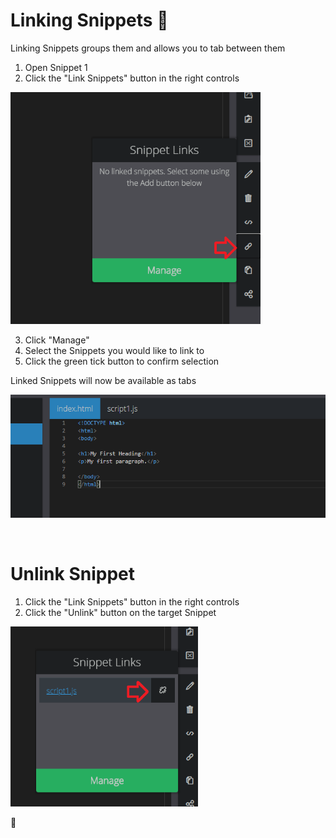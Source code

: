 # Linking Snippets 🔗

Linking Snippets groups them and allows you to tab between them

1. Open Snippet 1
2. Click the "Link Snippets" button in the right controls

<img src="https://github.com/OliBlade/3Cols/blob/master/DocImages/LinkSnippetsButton.png?raw=true" 
alt="Link Snippets Button Image" width="400" />

3. Click "Manage"
4. Select the Snippets you would like to link to
5. Click the green tick button to confirm selection

Linked Snippets will now be available as tabs 

<img src="https://github.com/OliBlade/3Cols/blob/master/DocImages/LinkedSnippets.png?raw=true" 
alt="Snippet Tabs Image" width="600" />

</br>

# Unlink Snippet 

1. Click the "Link Snippets" button in the right controls
2. Click the "Unlink" button on the target Snippet

<img src="https://github.com/OliBlade/3Cols/blob/master/DocImages/UnlinkSnippet.png?raw=true" 
alt="Unlink Snippets Image" width="300" />

🎉